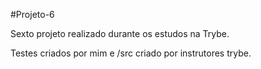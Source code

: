 #Projeto-6

Sexto projeto realizado durante os estudos na Trybe.

Testes criados por mim e /src criado por instrutores trybe.
